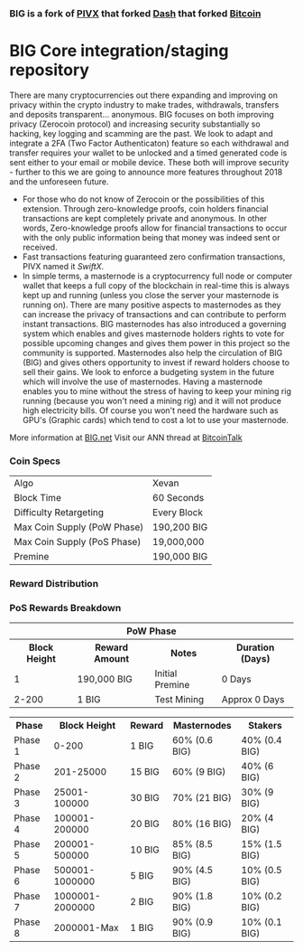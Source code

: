 ### BIG is a fork of [PIVX](https://github.com/PIVX-Project/PIVX) that forked [Dash](https://github.com/dashpay/dash) that forked [Bitcoin](https://github.com/bitcoin/bitcoinp)


# BIG Core integration/staging repository


There are many cryptocurrencies out there expanding and improving on privacy within the crypto industry to make trades, withdrawals, transfers and deposits transparent... anonymous. BIG focuses on both improving privacy (Zerocoin protocol) and increasing security substantially so hacking, key logging and scamming are the past. We look to adapt and integrate a 2FA (Two Factor Authenticaton) feature so each withdrawal and transfer requires your wallet to be unlocked and a timed generated code is sent either to your email or mobile device. These both will improve security - further to this we are going to announce more features throughout 2018 and the unforeseen future.
- For those who do not know of Zerocoin or the possibilities of this extension. Through zero-knowledge proofs, coin holders financial transactions are kept completely private and anonymous. In other words, Zero-knowledge proofs allow for financial transactions to occur with the only public information being that money was indeed sent or received.
- Fast transactions featuring guaranteed zero confirmation transactions, PIVX named it _SwiftX_.
- In simple terms, a masternode is a cryptocurrency full node or computer wallet that keeps a full copy of the blockchain in real-time this is always kept up and running (unless you close the server your masternode is running on). There are many positive aspects to masternodes as they can increase the privacy of transactions and can contribute to perform instant transactions. BIG masternodes has also introduced a governing system which enables and gives masternode holders rights to vote for possible upcoming changes and gives them power in this project so the community is supported. Masternodes also help the circulation of BIG (BIG) and gives others opportunity to invest if reward holders choose to sell their gains. We look to enforce a budgeting system in the future which will involve the use of masternodes. Having a masternode enables you to mine without the stress of having to keep your mining rig running (because you won't need a mining rig) and it will not produce high electricity bills. Of course you won't need the hardware such as GPU's (Graphic cards) which tend to cost a lot to use your masternode.

More information at [BIG.net](http://www.big.net/) Visit our ANN thread at [BitcoinTalk](http://www.bitcointalk.org/index.php)


### Coin Specs
<table>
<tr><td>Algo</td><td>Xevan</td></tr>
<tr><td>Block Time</td><td>60 Seconds</td></tr>
<tr><td>Difficulty Retargeting</td><td>Every Block</td></tr>
<tr><td>Max Coin Supply (PoW Phase)</td><td>190,200 BIG</td></tr>
<tr><td>Max Coin Supply (PoS Phase)</td><td>19,000,000</td></tr>
<tr><td>Premine</td><td>190,000 BIG</td></tr>
</table>


### Reward Distribution

<table>
<th colspan=4>PoW Phase</th>
<tr><th>Block Height</th><th>Reward Amount</th><th>Notes</th><th>Duration (Days)</th></tr>
<tr><td>1</td><td>190,000 BIG</td><td>Initial Premine</td><td>0 Days</td></tr>
<tr><td>2-200</td><td>1 BIG</td><td rowspan=1>Test Mining</td><td rowspan=1> Approx 0 Days</td></tr>


### PoS Rewards Breakdown

<table>
<th>Phase</th><th>Block Height</th><th>Reward</th><th>Masternodes</th><th>Stakers</th>
<tr><td>Phase 1</td><td>0-200</td><td>1 BIG</td><td>60% (0.6 BIG)</td><td>40% (0.4 BIG)</td></tr>
<tr><td>Phase 2</td><td>201-25000</td><td>15 BIG</td><td>60% (9 BIG)</td><td>40% (6 BIG)</td></tr>
<tr><td>Phase 3</td><td>25001-100000</td><td>30 BIG</td><td>70% (21 BIG)</td><td>30% (9 BIG)</td></tr>
<tr><td>Phase 4</td><td>100001-200000</td><td>20 BIG</td><td>80% (16 BIG)</td><td>20% (4 BIG)</td></tr>
<tr><td>Phase 5</td><td>200001-500000</td><td>10 BIG</td><td>85% (8.5 BIG)</td><td>15% (1.5 BIG)</td></tr>
<tr><td>Phase 6</td><td>500001-1000000</td><td>5 BIG</td><td>90% (4.5 BIG)</td><td>10% (0.5 BIG)</td></tr>
<tr><td>Phase 7</td><td>1000001-2000000</td><td>2 BIG</td><td>90% (1.8 BIG)</td><td>10% (0.2 BIG)</td></tr>
<tr><td>Phase 8</td><td>2000001-Max</td><td>1 BIG</td><td>90% (0.9 BIG)</td><td>10% (0.1 BIG)</td></tr>
</table>
